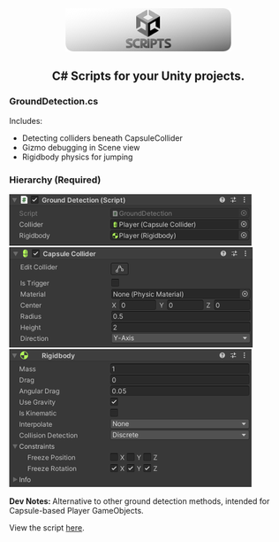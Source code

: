 <div align=center>
    <img src=README_Assets/Logo.png/>
    <h2>C# Scripts for your Unity projects.</h2>
</div>

<div>
    <h3>GroundDetection.cs</h3>
    <p>Includes:</p>
    <ul>
        <li>Detecting colliders beneath CapsuleCollider</li>
        <li>Gizmo debugging in Scene view</li>
        <li>Rigidbody physics for jumping</li>
    </ul>
    <div>
    <h3>Hierarchy (Required)</h3>
        <img src=README_Assets/HierarchyScreenshots/PlayerController//GroundDetection/GroundDetection-Script.png />
        <img src=README_Assets/HierarchyScreenshots/PlayerController//GroundDetection/GroundDetection-Collider.png />
        <img src=README_Assets/HierarchyScreenshots/PlayerController//GroundDetection/GroundDetection-Rigidbody.png />
    </div>
    <p><b>Dev Notes: </b> Alternative to other ground detection methods, intended for Capsule-based Player GameObjects.</p>
    <p>View the script <a href=./PlayerController/GroundDetection.cs>here</a>.</p>
</div>